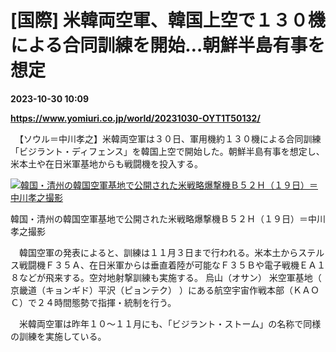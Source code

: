 # [国際] 米韓両空軍、韓国上空で１３０機による合同訓練を開始…朝鮮半島有事を想定

**2023-10-30 10:09**

**https://www.yomiuri.co.jp/world/20231030-OYT1T50132/**

　【ソウル＝中川孝之】米韓両空軍は３０日、軍用機約１３０機による合同訓練「ビジラント・ディフェンス」を韓国上空で開始した。朝鮮半島有事を想定し、米本土や在日米軍基地からも戦闘機を投入する。

[![韓国・清州の韓国空軍基地で公開された米戦略爆撃機Ｂ５２Ｈ（１９日）＝中川孝之撮影](https://www.yomiuri.co.jp/media/2023/10/20231030-OYT1I50087-1.jpg)](https://www.yomiuri.co.jp/pluralphoto/20231030-OYT1I50087/)

韓国・清州の韓国空軍基地で公開された米戦略爆撃機Ｂ５２Ｈ（１９日）＝中川孝之撮影

　韓国空軍の発表によると、訓練は１１月３日まで行われる。米本土からステルス戦闘機Ｆ３５Ａ、在日米軍からは垂直着陸が可能なＦ３５Ｂや電子戦機ＥＡ１８などが飛来する。空対地射撃訓練も実施する。 烏山（オサン） 米空軍基地（ 京畿道（キョンギド）平沢（ピョンテク） ）にある航空宇宙作戦本部（ＫＡＯＣ）で２４時間態勢で指揮・統制を行う。

　米韓両空軍は昨年１０～１１月にも、「ビジラント・ストーム」の名称で同様の訓練を実施している。